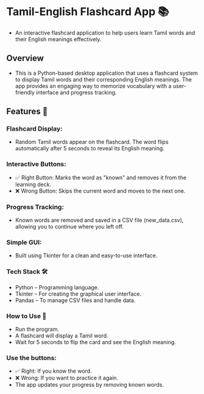 # Tamil-English Flashcard App 📚  
- An interactive flashcard application to help users learn Tamil words and their English meanings effectively.  

## Overview  
- This is a Python-based desktop application that uses a flashcard system to display Tamil words and their corresponding English meanings. The app provides an engaging way to memorize vocabulary with a user-friendly interface and progress tracking.

## Features 🚀  
### Flashcard Display:
- Random Tamil words appear on the flashcard.
  The word flips automatically after 5 seconds to reveal its English meaning.
### Interactive Buttons:
- ✅ Right Button: Marks the word as "known" and removes it from the learning deck.
- ❌ Wrong Button: Skips the current word and moves to the next one.
### Progress Tracking:
- Known words are removed and saved in a CSV file (new_data.csv), allowing you to continue where you left off.
### Simple GUI:
- Built using Tkinter for a clean and easy-to-use interface.
### Tech Stack 🛠️
- Python – Programming language.
- Tkinter – For creating the graphical user interface.
- Pandas – To manage CSV files and handle data.
### How to Use 📖
- Run the program.
- A flashcard will display a Tamil word.
- Wait for 5 seconds to flip the card and see the English meaning.
### Use the buttons:
- ✅ Right: If you know the word.
- ❌ Wrong: If you want to practice it again.
- The app updates your progress by removing known words.

    
